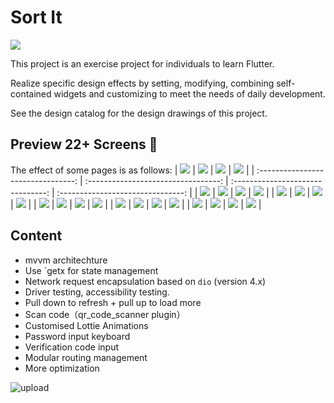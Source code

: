# Sort It

<img src="preview/logo.png"/>

This project is an exercise project for individuals to learn Flutter.

Realize specific design effects by setting, modifying, combining self-contained widgets and customizing to meet the needs of daily development.

See the design catalog for the design drawings of this project.

## Preview 22+ Screens 📱

The effect of some pages is as follows:
| ![](./preview/Screenshot_1.gif)    |  ![](./preview/Screenshot_2.jpg)    | ![](./preview/Screenshot_3.jpg)   |  ![](./preview/Screenshot_4.jpg)   |
| :--------------------------------: | :---------------------------------: | :-------------------------------: | :-------------------------------:  |
| ![](./preview/Screenshot_5.jpg)    |  ![](./preview/Screenshot_6.jpg)    | ![](./preview/Screenshot_7.jpg)   |  ![](./preview/Screenshot_8.jpg)   |
| ![](./preview/Screenshot_9.jpg)    |  ![](./preview/Screenshot_10.jpg)   | ![](./preview/Screenshot_11.jpg)  |  ![](./preview/Screenshot_12.jpg)  |
| ![](./preview/Screenshot_13.jpg)   |  ![](./preview/Screenshot_14.jpg)   | ![](./preview/Screenshot_15.jpg)  |  ![](./preview/Screenshot_17.jpg)  |
| ![](./preview/Screenshot_18.jpg)   |  ![](./preview/Screenshot_19.jpg)   | ![](./preview/Screenshot_20.jpg)  |  ![](./preview/Screenshot_21.jpg)  |
| ![](./preview/Screenshot_22.jpg)   |  ![](./preview/Screenshot_23.jpg)   | ![](./preview/Screenshot_24.jpg)  |  ![](./preview/Screenshot_25.jpg)  |


## Content

* mvvm architechture
* Use `getx for state management
* Network request encapsulation based on `dio` (version 4.x)
* Driver testing, accessibility testing.
* Pull down to refresh + pull up to load more
* Scan code（qr_code_scanner plugin）
* Customised Lottie Animations
* Password input keyboard
* Verification code input
* Modular routing management
* More optimization


![upload](https://user-images.githubusercontent.com/55774240/153236634-44567e2f-15e5-441f-80b0-56184798a04c.jpg)
